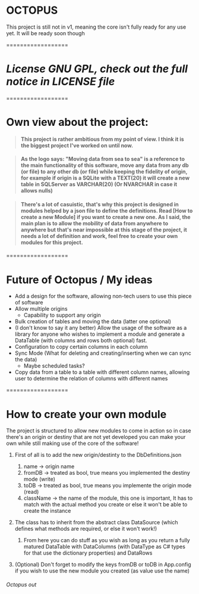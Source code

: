 # **OCTOPUS**
This project is still not in v1, meaning the core isn't fully ready for any use yet. It will be ready soon though

 ==================
 
# *License GNU GPL, check out the full notice in LICENSE file*
 ==================


# **Own view about the project:**

> #### This project is rather ambitious from my point of view. I think it is the biggest project I've worked on until now.

> #### As the logo says: "Moving data from sea to sea" is a reference to the main functionality of this software, move any data from any db (or file) to any other db (or file) while keeping the fidelity of origin, for example if origin is a SQLite with a TEXT(20) it will create a new table in SQLServer as VARCHAR(20) (Or NVARCHAR in case it allows nulls)

> #### There's a lot of casuistic, that's why this project is designed in modules helped by a json file to define the definitions. Read [How to create a new Module] if you want to create a new one. As I said, the main plan is to allow the mobility of data from anywhere to anywhere but that's near impossible at this stage of the project, it needs a lot of definition and work, feel free to create your own modules for this project.

==================

# **Future of Octopus / My ideas**

* Add a design for the software, allowing non-tech users to use this piece of software
* Allow multiple origins
	* Capability to support any origin 
* Bulk creation of tables and moving the data (latter one optional)
* (I don't know to say it any better) Allow the usage of the software as a library for anyone who wishes to implement a module and generate a DataTable (with columns and rows both optional) fast.
* Configuration to copy certain columns in each column
* Sync Mode (What for deleting and creating/inserting when we can sync the data)
	* Maybe scheduled tasks?
* Copy data from a table to a table with different column names, allowing user to determine the relation of columns with different names

==================

# **How to create your own module**

The project is structured to allow new modules to come in action so in case there's an origin or destiny that are not yet developed you can make your own while still making use of the core of the software!

1. First of all is to add the new origin/destinty to the DbDefinitions.json
	1. name -> origin name
	2. fromDB -> treated as bool, true means you implemented the destiny mode (write)
	3. toDB -> treated as bool, true means you implemente the origin mode (read)
	4. className -> the name of the module, this one is important, It has to match with the actual method you create or else it won't be able to create the instance


2. The class has to inherit from the abstract class DataSource (which defines what methods are required, or else it won't work!)
	1. From here you can do stuff as you wish as long as you return a fully matured DataTable with DataColumns (with DataType as C# types for that use the dictionary properties) and DataRows


3. (Optional) Don't forget to modify the keys fromDB or toDB in App.config if you wish to use the new module you created (as value use the name)

###### Octopus out

